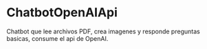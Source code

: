 # ChatbotOpenAIApi
Chatbot que lee archivos PDF, crea imagenes y responde preguntas basicas, consume el api de OpenAI. 
